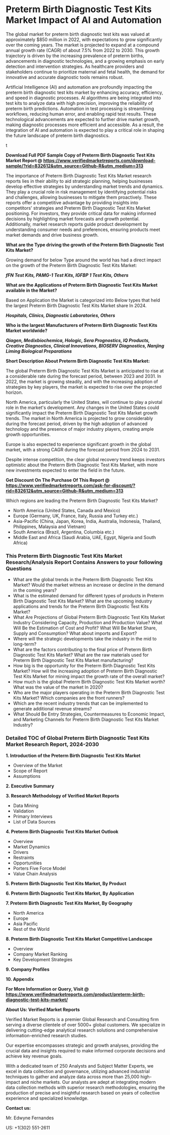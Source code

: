 <meta name="title" content="Global Preterm Birth Diagnostic Test Kits Market Impact of AI and Automation"><meta name="description" content="The global market for preterm birth diagnostic test kits was valued at approximately $850 million in 2022, with expectations to grow significantly over the coming year"><meta name="title" content="Preterm Birth Diagnostic Test Kits Market Size, Share, Scope, Trends, Growth, Opportunities, Analysis, Forecast"><h1>Preterm Birth Diagnostic Test Kits Market Impact of AI and Automation</h1><p>The global market for preterm birth diagnostic test kits was valued at approximately $850 million in 2022, with expectations to grow significantly over the coming years. The market is projected to expand at a compound annual growth rate (CAGR) of about 7.5% from 2022 to 2030. This growth trajectory is driven by the increasing prevalence of preterm births, advancements in diagnostic technologies, and a growing emphasis on early detection and intervention strategies. As healthcare providers and stakeholders continue to prioritize maternal and fetal health, the demand for innovative and accurate diagnostic tools remains robust.</p><p>Artificial Intelligence (AI) and automation are profoundly impacting the preterm birth diagnostic test kits market by enhancing accuracy, efficiency, and speed in diagnostic processes. AI algorithms are being integrated into test kits to analyze data with high precision, improving the reliability of preterm birth predictions. Automation in test processing is streamlining workflows, reducing human error, and enabling rapid test results. These technological advancements are expected to further drive market growth, making diagnostic processes more efficient and accessible. As a result, the integration of AI and automation is expected to play a critical role in shaping the future landscape of preterm birth diagnostics.</p>t</p><p id="" class=""><strong>Download Full PDF Sample Copy of Preterm Birth Diagnostic Test Kits Market Report @ <a href="https://www.verifiedmarketreports.com/download-sample/?rid=832612&utm_source=Github-R&utm_medium=313" target="_blank">https://www.verifiedmarketreports.com/download-sample/?rid=832612&utm_source=Github-R&utm_medium=313</a></strong></p><p>The importance of&nbsp;Preterm Birth Diagnostic Test Kits Market research reports lies in their ability to aid strategic planning, helping businesses develop effective strategies by understanding market trends and dynamics. They play a crucial role in risk management by identifying potential risks and challenges, allowing businesses to mitigate them proactively. These reports offer a competitive advantage by providing insights into competitors' strategies and Preterm Birth Diagnostic Test Kits Market positioning. For investors, they provide critical data for making informed decisions by highlighting market forecasts and growth potential. Additionally, market research reports guide product development by understanding consumer needs and preferences, ensuring products meet market demands and drive business growth.</p><p><strong>What are the&nbsp;Type driving the growth of the Preterm Birth Diagnostic Test Kits Market?</strong></p><p id="" class="">Growing demand for below Type around the world has had a direct impact on the growth of the Preterm Birth Diagnostic Test Kits Market:</p><em><strong>fFN Test Kits, PAMG-1 Test Kits, IGFBP 1 Test Kits, Others</strong></em></p><strong>What are the&nbsp;Applications&nbsp;of Preterm Birth Diagnostic Test Kits Market available in the Market?</strong></p><p id="" class="">Based on Application the Market is categorized into Below types that held the largest Preterm Birth Diagnostic Test Kits Market share In 2024.</p><em><strong>Hospitals, Clinics, Diagnostic Laboratories, Others</strong></em></p><strong>Who is the largest Manufacturers of Preterm Birth Diagnostic Test Kits Market worldwide?</strong></p><p><em><strong>Qiagen, Medixbiochemica, Hologic, Sera Prognostics, IQ Products, Creative Diagnostics, Clinical Innovations, BIOSERV Diagnostics, Nanjing Liming Biological Preparations</strong></em></p><p id="" class=""><strong>Short Description About Preterm Birth Diagnostic Test Kits Market:</strong></p><p>The global Preterm Birth Diagnostic Test Kits Market is anticipated to rise at a considerable rate during the forecast period, between 2023 and 2031. In 2022, the market is growing steadily, and with the increasing adoption of strategies by key players, the market is expected to rise over the projected horizon.</p><p>North America, particularly the United States, will continue to play a pivotal role in the market's development. Any changes in the United States could significantly impact the Preterm Birth Diagnostic Test Kits Market growth trends. The market in North America is projected to grow considerably during the forecast period, driven by the high adoption of advanced technology and the presence of major industry players, creating ample growth opportunities.</p><p>Europe is also expected to experience significant growth in the global market, with a strong CAGR during the forecast period from 2024 to 2031.</p><p>Despite intense competition, the clear global recovery trend keeps investors optimistic about the Preterm Birth Diagnostic Test Kits Market, with more new investments expected to enter the field in the future.</p><p id="" class=""><strong>Get Discount On The Purchase Of This Report @ <a href="https://www.verifiedmarketreports.com/ask-for-discount/?rid=832612&utm_source=Github-R&utm_medium=313" target="_blank">https://www.verifiedmarketreports.com/ask-for-discount/?rid=832612&utm_source=Github-R&utm_medium=313</a></strong></p>Which regions are leading the Preterm Birth Diagnostic Test Kits Market?</p><ul><li>North America (United States, Canada and Mexico)</li><li>Europe (Germany, UK, France, Italy, Russia and Turkey etc.)</li><li>Asia-Pacific (China, Japan, Korea, India, Australia, Indonesia, Thailand, Philippines, Malaysia and Vietnam)</li><li>South America (Brazil, Argentina, Columbia etc.)</li><li>Middle East and Africa (Saudi Arabia, UAE, Egypt, Nigeria and South Africa)</li></ul><h3 id="" class="">This Preterm Birth Diagnostic Test Kits Market Research/Analysis Report Contains Answers to your following Questions</h3><ul><li>What are the global trends in the Preterm Birth Diagnostic Test Kits Market? Would the market witness an increase or decline in the demand in the coming years?</li><li>What is the estimated demand for different types of products in Preterm Birth Diagnostic Test Kits Market? What are the upcoming industry applications and trends for the Preterm Birth Diagnostic Test Kits Market?</li><li>What Are Projections of Global Preterm Birth Diagnostic Test Kits Market Industry Considering Capacity, Production and Production Value? What Will Be the Estimation of Cost and Profit? What Will Be Market Share, Supply and Consumption? What about imports and Export?</li><li>Where will the strategic developments take the industry in the mid to long-term?</li><li>What are the factors contributing to the final price of Preterm Birth Diagnostic Test Kits Market? What are the raw materials used for Preterm Birth Diagnostic Test Kits Market manufacturing?</li><li>How big is the opportunity for the Preterm Birth Diagnostic Test Kits Market? How will the increasing adoption of Preterm Birth Diagnostic Test Kits Market for mining impact the growth rate of the overall market?</li><li>How much is the global Preterm Birth Diagnostic Test Kits Market worth? What was the value of the market In 2020?</li><li>Who are the major players operating in the Preterm Birth Diagnostic Test Kits Market? Which companies are the front runners?</li><li>Which are the recent industry trends that can be implemented to generate additional revenue streams?</li><li>What Should Be Entry Strategies, Countermeasures to Economic Impact, and Marketing Channels for Preterm Birth Diagnostic Test Kits Market Industry?</li></ul><h3 id="" class="">Detailed TOC of Global Preterm Birth Diagnostic Test Kits Market Research Report, 2024-2030</h3><p id="" class=""><strong>1. Introduction of the Preterm Birth Diagnostic Test Kits Market</strong></p><ul><li>Overview of the Market</li><li>Scope of Report</li><li>Assumptions</li></ul><p id="" class=""><strong>2. Executive Summary</strong></p><p id="" class=""><strong>3. Research Methodology of Verified Market Reports</strong></p><ul><li>Data Mining</li><li>Validation</li><li>Primary Interviews</li><li>List of Data Sources</li></ul><p id="" class=""><strong>4. Preterm Birth Diagnostic Test Kits Market Outlook</strong></p><ul><li>Overview</li><li>Market Dynamics</li><li>Drivers</li><li>Restraints</li><li>Opportunities</li><li>Porters Five Force Model</li><li>Value Chain Analysis</li></ul><p id="" class=""><strong>5. Preterm Birth Diagnostic Test Kits Market, By Product</strong></p><p id="" class=""><strong>6. Preterm Birth Diagnostic Test Kits Market, By Application</strong></p><p id="" class=""><strong>7. Preterm Birth Diagnostic Test Kits Market, By Geography</strong></p><ul><li>North America</li><li>Europe</li><li>Asia Pacific</li><li>Rest of the World</li></ul><p id="" class=""><strong>8. Preterm Birth Diagnostic Test Kits Market Competitive Landscape</strong></p><ul><li>Overview</li><li>Company Market Ranking</li><li>Key Development Strategies</li></ul><p id="" class=""><strong>9. Company Profiles</strong></p><p id="" class=""><strong>10. Appendix</strong></p><p id="" class=""><strong>For More Information or Query, Visit @ <a href="https://www.verifiedmarketreports.com/product/preterm-birth-diagnostic-test-kits-market/" target="_blank">https://www.verifiedmarketreports.com/product/preterm-birth-diagnostic-test-kits-market/</a></strong></p><p id="" class=""><strong>About Us: Verified Market Reports</strong></p><p id="" class="">Verified Market Reports is a premier Global Research and Consulting firm serving a diverse clientele of over 5000+ global customers. We specialize in delivering cutting-edge analytical research solutions and comprehensive information-enriched research studies.</p><p id="" class="">Our expertise encompasses strategic and growth analyses, providing the crucial data and insights required to make informed corporate decisions and achieve key revenue goals.</p><p id="" class="">With a dedicated team of 250 Analysts and Subject Matter Experts, we excel in data collection and governance, utilizing advanced industrial techniques to gather and analyze data across more than 25,000 high-impact and niche markets. Our analysts are adept at integrating modern data collection methods with superior research methodologies, ensuring the production of precise and insightful research based on years of collective experience and specialized knowledge.</p><p id="" class=""><strong>Contact us:</strong></p><p id="" class="">Mr. Edwyne Fernandes</p><p id="" class="">US: +1(302) 551-2611</p>